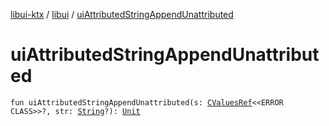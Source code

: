 [libui-ktx](../index.md) / [libui](index.md) / [uiAttributedStringAppendUnattributed](./ui-attributed-string-append-unattributed.md)

# uiAttributedStringAppendUnattributed

`fun uiAttributedStringAppendUnattributed(s: `[`CValuesRef`](../kotlinx.cinterop/-c-values-ref/index.md)`<<ERROR CLASS>>?, str: `[`String`](https://kotlinlang.org/api/latest/jvm/stdlib/kotlin/-string/index.html)`?): `[`Unit`](https://kotlinlang.org/api/latest/jvm/stdlib/kotlin/-unit/index.html)